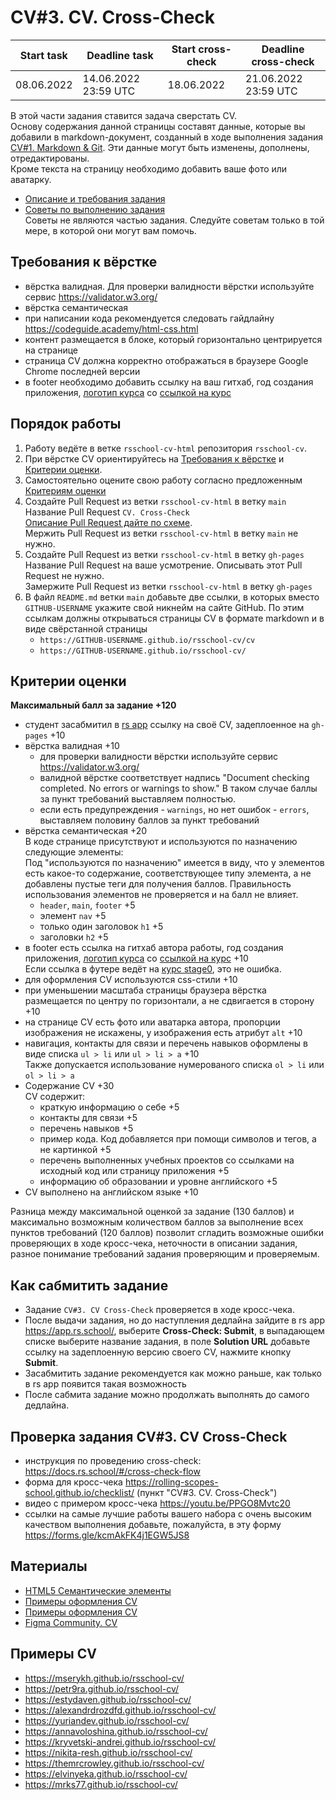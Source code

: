 # CV#3. CV. Cross-Check

| Start task | Deadline task        | Start cross-check | Deadline cross-check |
| ---------- | -------------------- | ----------------- | -------------------- |
| 08.06.2022 | 14.06.2022 23:59 UTC | 18.06.2022        | 21.06.2022 23:59 UTC |

В этой части задания ставится задача сверстать CV.  
Основу содержания данной страницы составят данные, которые вы добавили в markdown-документ, созданный в ходе выполнения задания [CV#1. Markdown & Git](git-markdown.md). Эти данные могут быть изменены, дополнены, отредактированы.  
Кроме текста на страницу необходимо добавить ваше фото или аватарку.

- [Описание и требования задания](cv.md)
- [Советы по выполнению задания](cv-stage0-hints.md)  
  Советы не являются частью задания. Следуйте советам только в той мере, в которой они могут вам помочь.

## Требования к вёрстке

- вёрстка валидная. Для проверки валидности вёрстки используйте сервис https://validator.w3.org/
- вёрстка семантическая
- при написании кода рекомендуется следовать гайдлайну https://codeguide.academy/html-css.html
- контент размещается в блоке, который горизонтально центрируется на странице
- страница СV должна корректно отображаться в браузере Google Chrome последней версии
- в footer необходимо добавить ссылку на ваш гитхаб, год создания приложения, [логотип курса](https://rs.school/images/rs_school_js.svg) со [ссылкой на курс](https://rs.school/js/)

## Порядок работы

1. Работу ведёте в ветке `rsschool-cv-html` репозитория `rsschool-cv`.
2. При вёрстке CV ориентируйтесь на [Требования к вёрстке](#требования-к-вёрстке) и [Критерии оценки](#критерии-оценки).
3. Самостоятельно оцените свою работу согласно предложенным [Критериям оценки](#критерии-оценки)
4. Создайте Pull Request из ветки `rsschool-cv-html` в ветку `main`  
   Название Pull Request `CV. Cross-Check`  
   [Описание Pull Request дайте по схеме](https://docs.rs.school/#/pull-request-review-process?id=Требования-к-pull-request-pr).  
   Мержить Pull Request из ветки `rsschool-cv-html` в ветку `main` не нужно.
5. Создайте Pull Request из ветки `rsschool-cv-html` в ветку `gh-pages`  
   Название Pull Request на ваше усмотрение. Описывать этот Pull Request не нужно.  
   Замержите Pull Request из ветки `rsschool-cv-html` в ветку `gh-pages`
6. В файл `README.md` ветки `main` добавьте две ссылки, в которых вместо `GITHUB-USERNAME` укажите свой никнейм на сайте GitHub. По этим ссылкам должны открываться страницы CV в формате markdown и в виде свёрстанной страницы
   - `https://GITHUB-USERNAME.github.io/rsschool-cv/cv`
   - `https://GITHUB-USERNAME.github.io/rsschool-cv/`

## Критерии оценки

**Максимальный балл за задание +120**

- студент засабмитил в [rs app](https://app.rs.school/course/student/cross-check-submit?course=js-fe-preschool-2022q2) ссылку на своё CV, задеплоенное на `gh-pages` +10
- вёрстка валидная +10
  - для проверки валидности вёрстки используйте сервис https://validator.w3.org/
  - валидной вёрстке соответствует надпись "Document checking completed. No errors or warnings to show." В таком случае баллы за пункт требований выставляем полностью.
  - если есть предупреждения - `warnings`, но нет ошибок - `errors`, выставляем половину баллов за пункт требований
- вёрстка семантическая +20  
  В коде странице присутствуют и используются по назначению следующие элементы:  
  Под "используются по назначению" имеется в виду, что у элементов есть какое-то содержание, соответствующее типу элемента, а не добавлены пустые теги для получения баллов. Правильность использования элементов не проверяется и на балл не влияет.
  - `header`, `main`, `footer` +5
  - элемент `nav` +5
  - только один заголовок `h1` +5
  - заголовки `h2` +5
- в footer есть ссылка на гитхаб автора работы, год создания приложения, [логотип курса](https://rs.school/images/rs_school_js.svg) со [ссылкой на курс](https://rs.school/js/) +10  
  Если ссылка в футере ведёт на [курс stage0](https://rs.school/js-stage0/), это не ошибка.
- для оформления СV используются css-стили +10
- при уменьшении масштаба страницы браузера вёрстка размещается по центру по горизонтали, а не сдвигается в сторону +10
- на странице СV есть фото или аватарка автора, пропорции изображения не искажены, у изображения есть атрибут `alt` +10
- навигация, контакты для связи и перечень навыков оформлены в виде списка `ul > li` или `ul > li > a` +10  
  Также допускается использование нумерованого списка `ol > li` или `ol > li > a`
- Содержание CV +30  
  CV содержит:
  - краткую информацию о себе +5
  - контакты для связи +5
  - перечень навыков +5
  - пример кода. Код добавляется при помощи символов и тегов, а не картинкой +5
  - перечень выполненных учебных проектов со ссылками на исходный код или страницу приложения +5
  - информацию об образовании и уровне английского +5
- CV выполнено на английском языке +10

Разница между максимальной оценкой за задание (130 баллов) и максимально возможным количеством баллов за выполнение всех пунктов требований (120 баллов) позволит сгладить возможные ошибки проверяющих в ходе кросс-чека, неточности в описании задания, разное понимание требований задания проверяющим и проверяемым.

## Как сабмитить задание

- Задание `CV#3. CV Cross-Check` проверяется в ходе кросс-чека.
- После выдачи задания, но до наступления дедлайна зайдите в rs app https://app.rs.school/, выберите **Cross-Check: Submit**, в выпадающем списке выберите название задания, в поле **Solution URL** добавьте ссылку на задеплоенную версию своего CV, нажмите кнопку **Submit**.
- Засабмитить задание рекомендуется как можно раньше, как только в rs app появится такая возможность
- После сабмита задание можно продолжать выполнять до самого дедлайна.

## Проверка задания CV#3. CV Cross-Check

- инструкция по проведению cross-check: https://docs.rs.school/#/cross-check-flow
- форма для кросс-чека https://rolling-scopes-school.github.io/checklist/ (пункт "CV#3. CV. Cross-Check")
- видео с примером кросс-чека https://youtu.be/PPGO8Mvtc20
- ссылки на самые лучшие работы вашего набора с очень высоким качеством выполнения добавьте, пожалуйста, в эту форму https://forms.gle/kcmAkFK4j1EGW5JS8

## Материалы

- [HTML5 Семантические элементы](https://html5css.ru/html/html5_semantic_elements.php)
- [Примеры оформления CV](https://www.freepik.com/free-photos-vectors/cv-template)
- [Примеры оформления CV](https://www.canva.com/resumes/templates/)
- [Figma Community. CV](https://www.figma.com/community/search?model_type=hub_files&q=cv)

## Примеры CV

- https://mserykh.github.io/rsschool-cv/
- https://petr9ra.github.io/rsschool-cv/
- https://estydaven.github.io/rsschool-cv/
- https://alexandrdrozdfd.github.io/rsschool-cv/
- https://yuriandev.github.io/rsschool-cv/
- https://annavoloshina.github.io/rsschool-cv/
- https://kryvetski-andrei.github.io/rsschool-cv/
- https://nikita-resh.github.io/rsschool-cv/
- https://themrcrowley.github.io/rsschool-cv/
- https://elvinyeka.github.io/rsschool-cv/
- https://mrks77.github.io/rsschool-cv/
